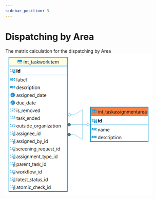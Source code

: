```yaml
---
sidebar_position: 3
---
```


# Dispatching by Area

The matrix calculation for the dispatching by Area
![alt text](<../../../../../../../../../static/img/prismaenterprise - int_taskassignmentarea.png>)
